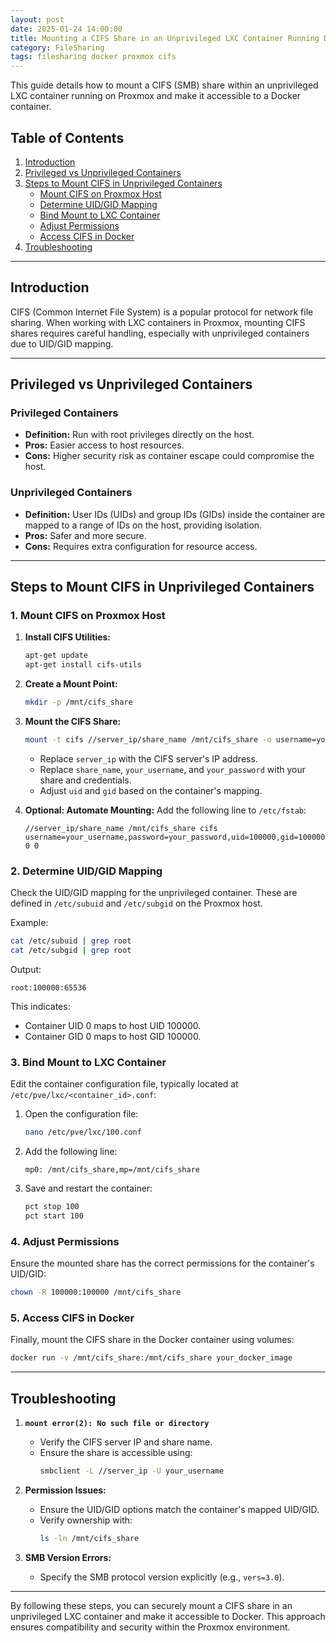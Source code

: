 ```yaml
---
layout: post
date: 2025-01-24 14:00:00
title: Mounting a CIFS Share in an Unprivileged LXC Container Running Docker
category: FileSharing
tags: filesharing docker proxmox cifs
---
```


This guide details how to mount a CIFS (SMB) share within an unprivileged LXC container running on Proxmox and make it accessible to a Docker container.

## Table of Contents
1. [Introduction](#introduction)
2. [Privileged vs Unprivileged Containers](#privileged-vs-unprivileged-containers)
3. [Steps to Mount CIFS in Unprivileged Containers](#steps-to-mount-cifs-in-unprivileged-containers)
   - [Mount CIFS on Proxmox Host](#mount-cifs-on-proxmox-host)
   - [Determine UID/GID Mapping](#determine-uidgid-mapping)
   - [Bind Mount to LXC Container](#bind-mount-to-lxc-container)
   - [Adjust Permissions](#adjust-permissions)
   - [Access CIFS in Docker](#access-cifs-in-docker)
4. [Troubleshooting](#troubleshooting)

---

## Introduction
CIFS (Common Internet File System) is a popular protocol for network file sharing. When working with LXC containers in Proxmox, mounting CIFS shares requires careful handling, especially with unprivileged containers due to UID/GID mapping.

---

## Privileged vs Unprivileged Containers
### Privileged Containers
- **Definition:** Run with root privileges directly on the host.
- **Pros:** Easier access to host resources.
- **Cons:** Higher security risk as container escape could compromise the host.

### Unprivileged Containers
- **Definition:** User IDs (UIDs) and group IDs (GIDs) inside the container are mapped to a range of IDs on the host, providing isolation.
- **Pros:** Safer and more secure.
- **Cons:** Requires extra configuration for resource access.

---

## Steps to Mount CIFS in Unprivileged Containers

### 1. Mount CIFS on Proxmox Host
1. **Install CIFS Utilities:**
   ```bash
   apt-get update
   apt-get install cifs-utils
   ```

2. **Create a Mount Point:**
   ```bash
   mkdir -p /mnt/cifs_share
   ```

3. **Mount the CIFS Share:**
   ```bash
   mount -t cifs //server_ip/share_name /mnt/cifs_share -o username=your_username,password=your_password,uid=100000,gid=100000,vers=3.0
   ```
   - Replace `server_ip` with the CIFS server's IP address.
   - Replace `share_name`, `your_username`, and `your_password` with your share and credentials.
   - Adjust `uid` and `gid` based on the container's mapping.

4. **Optional: Automate Mounting:**
   Add the following line to `/etc/fstab`:
   ```
   //server_ip/share_name /mnt/cifs_share cifs username=your_username,password=your_password,uid=100000,gid=100000,vers=3.0 0 0
   ```

### 2. Determine UID/GID Mapping
Check the UID/GID mapping for the unprivileged container. These are defined in `/etc/subuid` and `/etc/subgid` on the Proxmox host.

Example:
```bash
cat /etc/subuid | grep root
cat /etc/subgid | grep root
```
Output:
```
root:100000:65536
```
This indicates:
- Container UID 0 maps to host UID 100000.
- Container GID 0 maps to host GID 100000.

### 3. Bind Mount to LXC Container
Edit the container configuration file, typically located at `/etc/pve/lxc/<container_id>.conf`:

1. Open the configuration file:
   ```bash
   nano /etc/pve/lxc/100.conf
   ```

2. Add the following line:
   ```
   mp0: /mnt/cifs_share,mp=/mnt/cifs_share
   ```

3. Save and restart the container:
   ```bash
   pct stop 100
   pct start 100
   ```

### 4. Adjust Permissions
Ensure the mounted share has the correct permissions for the container's UID/GID:

```bash
chown -R 100000:100000 /mnt/cifs_share
```

### 5. Access CIFS in Docker
Finally, mount the CIFS share in the Docker container using volumes:

```bash
docker run -v /mnt/cifs_share:/mnt/cifs_share your_docker_image
```

---

## Troubleshooting
1. **`mount error(2): No such file or directory`**
   - Verify the CIFS server IP and share name.
   - Ensure the share is accessible using:
     ```bash
     smbclient -L //server_ip -U your_username
     ```

2. **Permission Issues:**
   - Ensure the UID/GID options match the container's mapped UID/GID.
   - Verify ownership with:
     ```bash
     ls -ln /mnt/cifs_share
     ```

3. **SMB Version Errors:**
   - Specify the SMB protocol version explicitly (e.g., `vers=3.0`).

---

By following these steps, you can securely mount a CIFS share in an unprivileged LXC container and make it accessible to Docker. This approach ensures compatibility and security within the Proxmox environment.
